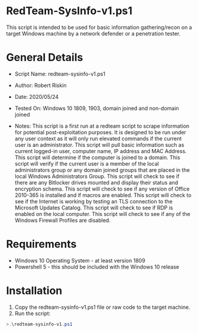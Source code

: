 # RedTeam-SysInfo-v1.ps1
This script is intended to be used for basic information gathering/recon on a target Windows machine by a network defender or a penetration tester.

# General Details
* Script Name: redteam-sysinfo-v1.ps1
* Author: Robert Riskin
* Date: 2020/05/24
* Tested On: Windows 10 1809, 1903, domain joined and non-domain joined

* Notes: This script is a first run at a redteam script to scrape information for potential post-exploitation purposes. It is designed to be run under any user context as it will only run elevated commands if the current user is an administrator.
This script will pull basic information such as current logged-in user, computer name, IP address and MAC Address.
This script will determine if the computer is joined to a domain.
This script will verify if the current user is a member of the local administrators group or any domain joined groups that are placed in the local Windows Administrators Group.
This script will check to see if there are any Bitlocker drives mounted and display their status and encryption schema.
This script will check to see if any version of Office 2010-365 is installed and if macros are enabled.
This script will check to see if the Internet is working by testing an TLS connection to the Microsoft Updates Catalog.
This script will check to see if RDP is enabled on the local computer.
This script will check to see if any of the Windows Firewall Profiles are disabled.

# Requirements
* Windows 10 Operating System - at least version 1809
* Powershell 5 - this should be included with the Windows 10 release

# Installation
1. Copy the redteam-sysinfo-v1.ps1 file or raw code to the target machine.
2. Run the script:
```Powershell
>.\redteam-sysinfo-v1.ps1
```

